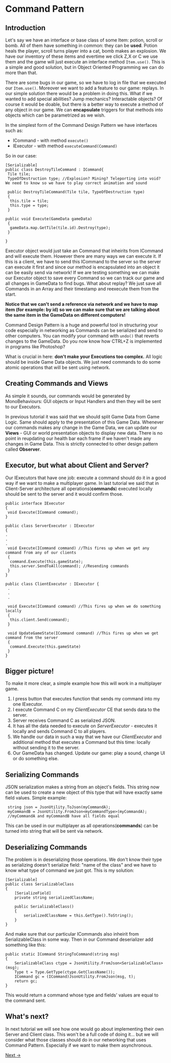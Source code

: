 # Command Pattern

## Introduction

Let's say we have an interface or base class of some Item: potion, scroll or bomb. All of them have something in common: they can be **used**. Potion heals the player, scroll turns player into a cat, bomb makes an explosion. We have our inventory of these items and evertime we click Z,X or C we use them and the game will just execute an interface method ``` Item.use() ```. This is a simple and good solution, but in Object Oriented Programming we can do more than that.

There are some bugs in our game, so we have to log in file that we executed our ```Item.use()```. Moreover we want to add a feature to our game: replays. In our simple solution there would be a problem in doing this. What if we wanted to add special abilities? Jump mechanics? Interactable objects? Of course it would be doable, but there is a better way to execute a method of any object in our game. We can **encapsulate** triggers for that methods into objects which can be parametrized as we wish.

In the simplest form of the Command Design Pattern we have interfaces such as:

- ICommand - with method ```execute()``` 
- IExecutor - with method ```executeCommand(Command)```

So in our case: 
```
[Serializable]
public class DestroyTileCommand : ICommand{
 Tile tile;
 TypeOfDestruction type; //Explosion? Mining? Teleporting into void? We need to know so we have to play correct animation and sound
 
 public DestroyTileCommand(Tile tile, TypeOfDestruction type)
 {
  this.tile = tile;
  this.type = type;
 }

public void Execute(GameData gameData)
 {
  gameData.map.GetTile(tile.id).Destroy(type);
 }

}
```

Executor object would just take an Command that inheirits from ICommand and will execute them. However there are many ways we can execute it. If this is a client, we have to send this ICommand to the server so the server can execute it first and since our method is encapsulated into an object it can be easily send via network!
If we are testing something we can make our Executor object to save every Command so we can track our game and all changes in GameData to find bugs. What about replay? We just save all Commands in an Array and their timestamp and reexecute them from the start.

**Notice that we can't send a reference via network and we have to map item (for example: by id) so we can make sure that we are talking about the same item in the GameData on different computers!**
 
Command Design Pattern is a huge and powerful tool in structuring your code especially in networking as Commands can be serialized and send to other computers. You can modify your command with ```undo()``` that reverts changes to the GameData. Do you now know how CTRL+Z is implemented in programs like Photoshop? 

What is crucial in here: **don't make your Executions too complex.** All logic should be inside Game Data objects. We just need commands to do some atomic operations that will be sent using network.

## Creating Commands and Views

As simple it sounds, our commands would be generated by MonoBehaviours: GUI objects or Input Handlers and then they will be sent to our Executors.

In previous tutorial it was said that we should split Game Data from Game Logic. Same should apply to the presentation of this Game Data. Whenever our commands makes any change in the Game Data, we can update our **Views** - GUI or world presentation objects to display new data. There is no point in reupdating our health bar each frame if we haven't made any changes in Game Data. This is strictly connected to other design pattern called **Observer**.

## Executor, but what about Client and Server?

Our IExecutors that have one job: execute a command should do it in a good way if we want to make a multiplayer game. In last tutorial we said that in Client-Server architecture all operations(**commands**) executed locally should be sent to the server and it would confirm those. 

```
public interface IExecutor 
{
 void Execute(ICommand command);
}

public class ServerExecutor : IExecutor 
{
.
.
.
 void Execute(ICommand command) //This fires up when we get any command from any of our clients
 {
  command.Execute(this.gameState);
  this.server.SendToAll(command); //Resending commands
 }
}

public class ClientExecutor : IExecutor {
 .
 .
 .
 
 void Execute(ICommand command) //This fires up when we do something locally
 {
  this.client.Send(command);
 }
 
 void UpdateGameState(ICommand command) //This fires up when we get command from the server
 {
  command.Execute(this.gameState)
 }
}

```

## Bigger picture!

To make it more clear, a simple example how this will work in a multiplayer game.

1) I press button that executes function that sends my command into my one IExecutor.
2) I execute Command C on my *ClientExecutor* CE that sends data to the server.
3) Server receives Command C as serialized JSON.
4) It has all the data needed to execute on *ServerExecutor* - executes it locally and sends Command C to all players.
5) We handle our data in such a way that we have our *ClientExecutor* and additional method that executes a Command but this time: locally without sending it to the server.
6) Our GameData has changed. Update our game: play a sound, change UI or do something else.

## Serializing Commands

JSON serialization makes a string from an object's fields. This string now can be used to create a new object of this type that will have exactly same field values. 
Simple example:
```
 string json = JsonUtility.ToJson(myCommandA);
 myCommandB = JsonUtility.FromJson<myCommandType>(myCommandA);
 //myCommandA and myCommandB have all fields equal
```
This can be used in our multiplayer as all operations(**commands**) can be turned into string that will be sent via network.

## Deserializing Commands
The problem is in deserializing those operations. We don't know their type as serializing doesn't serialize field: "name of the class" and we have to know what type of command we just got. This is my solution:
```
[Serializable]
public class SerializableClass
{
    [SerializeField]
    private string serializedClassName;

    public SerializableClass()
    {
        serializedClassName = this.GetType().ToString();
    }
}
```
And make sure that our particular ICommands also inheirit from SerializableClass in some way.
Then in our Command deserializer add something like this:
```
public static ICommand StringToCommand(string msg)
{
    SerializableClass ctype = JsonUtility.FromJson<SerializableClass>(msg);
    Type t = Type.GetType(ctype.GetClassName());
    ICommand gc = (ICommand)JsonUtility.FromJson(msg, t);
    return gc;
}
```
This would return a command whose type and fields' values are equal to the command sent.

## What's next?

In next tutorial we will see how one would go about implementing their own Server and Client class. This won't be a full code of doing it... but we will consider what those classes should do in our networking that uses Command Pattern. Especially if we want to make them asynchronous.

[Next ->](03commandsViaNet.md)
